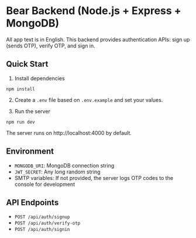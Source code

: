 # Bear Backend (Node.js + Express + MongoDB)

All app text is in English. This backend provides authentication APIs: sign up (sends OTP), verify OTP, and sign in.

## Quick Start

1. Install dependencies
```
npm install
```

2. Create a `.env` file based on `.env.example` and set your values.

3. Run the server
```
npm run dev
```
The server runs on http://localhost:4000 by default.

## Environment
- `MONGODB_URI`: MongoDB connection string
- `JWT_SECRET`: Any long random string
- SMTP variables: If not provided, the server logs OTP codes to the console for development

## API Endpoints
- `POST /api/auth/signup`
- `POST /api/auth/verify-otp`
- `POST /api/auth/signin`
